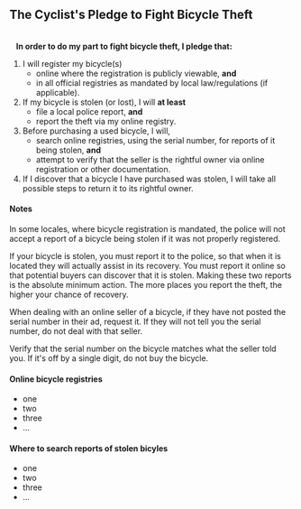 
<div class="panel panel-primary">
  <div class="panel-heading">
    <h2 class="panel-title">
      The Cyclist's Pledge to Fight Bicycle Theft
    </h2>
  </div>

  <p><br>&nbsp;&nbsp;&nbsp;<strong>In order to do my part to fight bicycle theft, I pledge that:</strong></p>

  <ol>
    <li>
      I will register my bicycle(s) 
      <ul>
        <li>online where the registration is publicly viewable, <strong>and</strong></li>
        <li>in all official registries as mandated by local law/regulations (if applicable).</li>
      </ul>
    </li>
    <li>
      If my bicycle is stolen (or lost), I will <strong>at least</strong>
      <ul>
        <li>file a local police report, <strong>and</strong></li>
        <li>report the theft via my online registry.</li>
      </ul>
    </li>
    <li>
      Before purchasing a used bicycle, I will,
      <ul>
        <li>search online registries, using the serial number, for reports of it being stolen, <strong>and</strong></li>
        <li>attempt to verify that the seller is the rightful owner via online registration or other documentation.</li>
      </ul>
    </li>
    <li>
      If I discover that a bicycle I have purchased was stolen, I will take all
      possible steps to return it to its rightful owner.
    </li>
  </ol>

</div>

#### Notes

In some locales, where bicycle registration is mandated, the police will not accept
a report of a bicycle being stolen if it was not properly registered.

If your bicycle is stolen, you must report it to the police, so that when it is 
located they will actually assist in its recovery. You must report it online so that
potential buyers can discover that it is stolen. Making these two reports
is the absolute minimum action. The more places you report the theft, the
higher your chance of recovery.

When dealing with an online seller of a bicycle, if they have not posted the 
serial number in their ad, request it. If they will not tell you the serial 
number, do not deal with that seller.

Verify that the serial number on the bicycle matches what the seller told you.
If it's off by a single digit, do not buy the bicycle.

#### Online bicycle registries

* one
* two
* three
* ...

#### Where to search reports of stolen bicyles

* one
* two
* three
* ...

